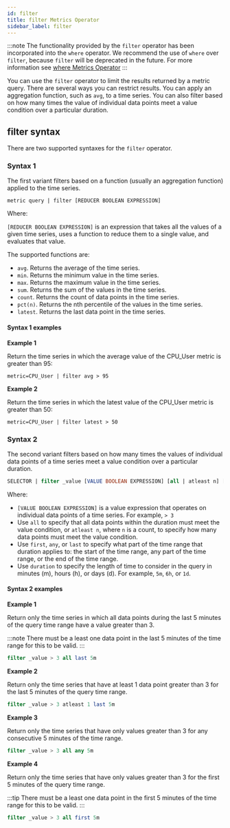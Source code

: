 ```yaml
---
id: filter
title: filter Metrics Operator
sidebar_label: filter
---
```


:::note
The functionality provided by the `filter` operator has been incorporated into the `where` operator. We recommend the use of `where` over `filter`, because `filter` will be deprecated in the future. For more information see [where Metrics Operator](docs/metrics/metrics-operators/where.md)
:::

You can use the `filter` operator to limit the results returned by a metric query. There are several ways you can restrict results. You can apply an aggregation function, such as `avg`, to a time series. You can also filter based on how many times the value of individual data points meet a value condition over a particular duration.

## filter syntax

There are two supported syntaxes for the `filter` operator.

### Syntax 1

The first variant filters based on a function (usually an aggregation function) applied to the time series.

`metric query | filter [REDUCER BOOLEAN EXPRESSION]`

Where:

`[REDUCER BOOLEAN EXPRESSION]` is an expression that takes all the values of a given time series, uses a function to reduce them to a single value, and evaluates that value. 

The supported functions are:

* `avg`. Returns the average of the time series.
* `min`. Returns the minimum value in the time series.
* `max`. Returns the maximum value in the time series.
* `sum`. Returns the sum of the values in the time series.
* `count`. Returns the count of data points in the time series.
* `pct(n)`. Returns the nth percentile of the values in the time series.
* `latest`. Returns the last data point in the time series.

#### Syntax 1 examples

**Example 1**

Return the time series in which the average value of the CPU_User metric is greater than 95:

`metric=CPU_User | filter avg > 95`

**Example 2**

Return the time series in which the latest value of the CPU_User metric is greater than 50:

`metric=CPU_User | filter latest > 50`

### Syntax 2

The second variant filters based on how many times the values of individual data points of a time series meet a value condition over a particular duration.

```sql
SELECTOR | filter _value [VALUE BOOLEAN EXPRESSION] [all | atleast n] [first | any | last] [duration]
```

Where:

* `[VALUE BOOLEAN EXPRESSION]` is a value expression that operates on individual data points of a time series. For example, `> 3`
* Use `all` to specify that all data points within the duration must meet the value condition, or `atleast n`, where `n` is a count, to specify how many data points must meet the value condition.
* Use `first`, `any`, or `last` to specify what part of the time range that duration applies to: the start of the time range, any part of the time range, or the end of the time range.
* Use `duration` to specify the length of time to consider in the query in minutes (m), hours (h), or days (d). For example, `5m`, `6h`, or `1d`.

#### Syntax 2 examples

**Example 1**

Return only the time series in which all data points during the last 5 minutes of the query time range have a value greater than 3. 

:::note
There must be a least one data point in the last 5 minutes of the time range for this to be valid.
:::

```sql
filter _value > 3 all last 5m
```

**Example 2**

Return only the time series that have at least 1 data point greater than 3 for the last 5 minutes of the query time range. 

```sql
filter _value > 3 atleast 1 last 5m
```

**Example 3**

Return only the time series that have only values greater than 3 for any consecutive 5 minutes of the time range.

```sql
filter _value > 3 all any 5m
```

**Example 4**

Return only the time series that have only values greater than 3 for the first 5 minutes of the query time range. 

:::tip
There must be a least one data point in the first 5 minutes of the time range for this to be valid.
:::

```sql
filter _value > 3 all first 5m
```  
 
